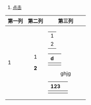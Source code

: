 1. <a id ="01-1"> [点击](#01-2)

<div>
<table align  =center>
<thead>
<th> 第一列 </th>
<th> 第二列 </th>
<th width="50%"> 第三列 </th>
</thead>
<tr align=center> 
<td align =left> 1 </td>
<td> <p>  1</p> <p><font color = o > <b>2</b> </p> </td>
<td> <table width =100% m> <tr><td width=100%>1</td></tr><td>2</td></tr>
</table>
</div>

|d|  |
|--|--|
|  |  | 

<body> ghjg </body>



| 123<a id ="01-2"> |  |
|--|--|
|  |  |


<!--stackedit_data:
eyJoaXN0b3J5IjpbLTMyNzk5Nzg5NiwtMTE4MDA3NzUyNSwyOD
cxMzMyNzksNjQwNDA3MTUzLDkyODE2ODE4NSwtMTUxODg2NzQ4
NCw0NDYyMTc1MTMsMTg2MTMzOTU5NiwxNjE2MTk5NzM0LDE4Nj
EzMzk1OTYsLTE5NTE2MDU2NzUsMzAyNDU3NjUsMTExODY4MTA1
NCwxMjI5MDY5MTYyLDEwMDc2NjgyODFdfQ==
-->